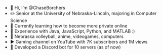 - 👋 Hi, I’m @ChaseBorchers
- ✏️ Senior at the University of Nebraska-Lincoln, majoring in Computer Science
- 🌱 Currently learning how to become more private online
- 🧠 Experience with Java, JavaScript, Python, and MATLAB :)
- 🩷 Nebraska volleyball, anime, videogames, computers
- ▶️ Gaming channel on YouTube with 7K subscribers and 1M views
- 🤖 Developed a Discord bot for 10 servers (as of now)

<!---
ChaseBorchers/ChaseBorchers is a ✨ special ✨ repository because its `README.md` (this file) appears on your GitHub profile.
You can click the Preview link to take a look at your changes.
--->

